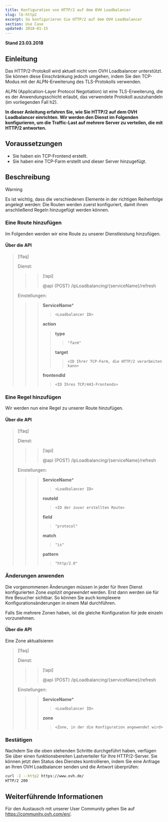 ```yaml
---
title: Konfiguration von HTTP/2 auf dem OVH Loadbalancer
slug: lb-http2
excerpt: So konfigurieren Sie HTTP/2 auf dem OVH Loadbalancer
section: Use Case
updated: 2018-01-15
---
```


**Stand 23.03.2018**

## Einleitung

Das HTTP/2-Protokoll wird aktuell nicht vom OVH Loadbalancer unterstützt. Sie können diese Einschränkung jedoch umgehen, indem Sie den TCP-Modus mit der ALPN-Erweiterung des TLS-Protokolls verwenden.


ALPN (Application-Layer Protocol Negotiation) ist eine TLS-Erweiterung, die es der Anwendungsschicht erlaubt, das verwendete Protokoll auszuhandeln (im vorliegenden Fall h2).

**In dieser Anleitung erfahren Sie, wie Sie HTTP/2 auf dem OVH Loadbalancer einrichten. Wir werden den Dienst im Folgenden konfigurieren, um die Traffic-Last auf mehrere Server zu verteilen, die mit HTTP/2 antworten.**


## Voraussetzungen

- Sie haben ein TCP-Frontend erstellt.
- Sie haben eine TCP-Farm erstellt und dieser Server hinzugefügt.


## Beschreibung

> [!warning]
>
> Es ist wichtig, dass die verschiedenen Elemente in der richtigen Reihenfolge angelegt werden: Die Routen werden zuerst konfiguriert, damit ihnen anschließend Regeln hinzugefügt werden können.
> 


### Eine Route hinzufügen

Im Folgenden werden wir eine Route zu unserer Dienstleistung hinzufügen.


#### Über die API

> [!faq]
>
> Dienst:
>
>> > [!api]
>> >
>> > @api {POST} /ipLoadbalancing/{serviceName}/refresh
>> >
>>
>
> Einstellungen:
>
>> > **ServiceName***
>> >
>> >> `<Loadbalancer ID>`
>> >
>> > **action**
>> >
>> >> **type**
>> >> >
>> >> > `"farm"`
>> >>
>> >> **target**
>> >> >
>> >> > `<ID Ihrer TCP-Farm, die HTTP/2 verarbeiten kann>`
>> >
>> > **frontendId**
>> >
>> >> `<ID Ihres TCP/443-Frontends>`
>


### Eine Regel hinzufügen

Wir werden nun eine Regel zu unserer Route hinzufügen.



#### Über die API

> [!faq]
>
> Dienst:
>
>> > [!api]
>> >
>> > @api {POST} /ipLoadbalancing/{serviceName}/refresh
>> >
>>
>
> Einstellungen:
>
>> > **ServiceName***
>> >
>> >> `<Loadbalancer ID>`
>> >
>> > **routeId**
>> >
>> >> `<ID der zuvor erstellten Route>`
>> >
>> > **field**
>> >
>> >> `"protocol"`
>> >
>> > **match**
>> >
>> >> `"is"`
>> >
>> > **pattern**
>> >
>> >> `"http/2.0"`
>


### Änderungen anwenden

Die vorgenommenen Änderungen müssen in jeder für Ihren Dienst konfigurierten Zone *explizit angewendet* werden. Erst dann werden sie für Ihre Besucher sichtbar. So können Sie auch komplexere Konfigurationsänderungen in einem Mal durchführen.

Falls Sie mehrere Zonen haben, ist die gleiche Konfiguration für jede einzeln vorzunehmen.


#### Über die API

Eine Zone aktualisieren

> [!faq]
>
> Dienst:
>
>> > [!api]
>> >
>> > @api {POST} /ipLoadbalancing/{serviceName}/refresh
>> >
>>
>
> Einstellungen:
>
>> > **ServiceName***
>> >
>> >> `<Loadbalancer ID>`
>> >
>> > **zone**
>> >
>> >> `<Zone, in der die Konfiguration angewendet wird>`
>

### Bestätigen

Nachdem Sie die oben stehenden Schritte durchgeführt haben, verfügen Sie über einen funktionsbereiten Lastverteiler für Ihre HTTP/2-Server. Sie können jetzt den Status des Dienstes kontrollieren, indem Sie eine Anfrage an Ihren OVH Loadbalancer senden und die Antwort überprüfen:

```bash
curl -I --http2 https://www.ovh.de/
HTTP/2 200
```

## Weiterführende Informationen

Für den Austausch mit unserer User Community gehen Sie auf <https://community.ovh.com/en/>.